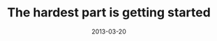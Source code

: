 ---
layout: base.njk
title : 'The hardest part is getting started' 
view_title : 'The hardest part is getting started' 
year : '2013' 
date : '2013-03-20' 
img_file : '/drawing/thehardestpartisgettingstarted.png' 
html_file : 'thehardestpartisgettingstarted' 
next_html : 'itwasbetterbefore.html' 
year_order : '2' 
permalink : "title/{{html_file}}.html"
---